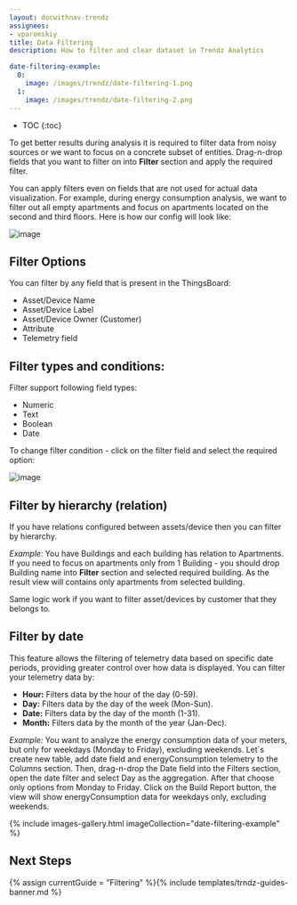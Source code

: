 ```yaml
---
layout: docwithnav-trendz
assignees:
- vparomskiy
title: Data Filtering
description: How to filter and clear dataset in Trendz Analytics 

date-filtering-example:
  0: 
    image: /images/trendz/date-filtering-1.png
  1:
    image: /images/trendz/date-filtering-2.png
---
```


* TOC
{:toc}

To get better results during analysis it is required to filter data from noisy sources or we want to focus on a concrete subset of entities. 
Drag-n-drop fields that you want to filter on into **Filter** section and apply the required filter. 

You can apply filters even on fields that are not used for actual data visualization. For example, during energy consumption analysis, we want to filter out all 
empty apartments and focus on apartments located on the second and third floors. Here is how our config will look like:

![image](https://img.thingsboard.io/trendz/filter-example.png)


## Filter Options

You can filter by any field that is present in the ThingsBoard:
* Asset/Device Name 
* Asset/Device Label 
* Asset/Device Owner (Customer) 
* Attribute
* Telemetry field


## Filter types and conditions:

Filter support following field types:
* Numeric
* Text 
* Boolean
* Date 

To change filter condition - click on the filter field and select the required option:

![image](https://img.thingsboard.io/trendz/filter-dialog.png)

## Filter by hierarchy (relation)

If you have relations configured between assets/device then you can filter by hierarchy. 

*Example:* You have Buildings and each building has relation to Apartments. If you need to focus on apartments only 
from 1 Building - you should drop Building name into **Filter** section and selected required building. As the result 
view will contains only apartments from selected building.

Same logic work if you want to filter asset/devices by customer that they belongs to.

## Filter by date

This feature allows the filtering of telemetry data based on specific date periods, providing greater control over how data is displayed. You can filter your telemetry data by:
* **Hour:** Filters data by the hour of the day (0-59).
* **Day:** Filters data by the day of the week (Mon-Sun).
* **Date:** Filters data by the day of the month (1-31).
* **Month:** Filters data by the month of the year (Jan-Dec).

*Example:* You want to analyze the energy consumption data of your meters, but only for weekdays (Monday to Friday), excluding weekends. Let`s create new table, add date field and energyConsumption telemetry to the Columns section. Then, drag-n-drop the Date field into the 
Filters section, open the date filter and select Day as the aggregation. After that choose only options from Monday to Friday. Click on the Build Report button, the view will show energyConsumption data for weekdays only, excluding weekends.

{% include images-gallery.html imageCollection="date-filtering-example" %}

## Next Steps

{% assign currentGuide = "Filtering" %}{% include templates/trndz-guides-banner.md %}

